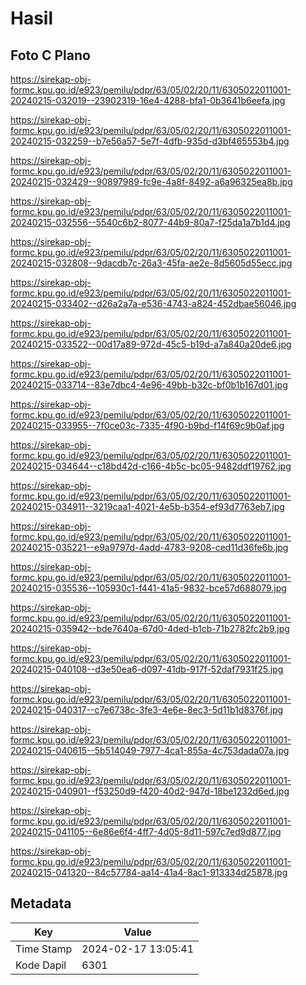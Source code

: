 # Hasil

## Foto C Plano

https://sirekap-obj-formc.kpu.go.id/e923/pemilu/pdpr/63/05/02/20/11/6305022011001-20240215-032019--23902319-16e4-4288-bfa1-0b3641b6eefa.jpg

https://sirekap-obj-formc.kpu.go.id/e923/pemilu/pdpr/63/05/02/20/11/6305022011001-20240215-032259--b7e56a57-5e7f-4dfb-935d-d3bf465553b4.jpg

https://sirekap-obj-formc.kpu.go.id/e923/pemilu/pdpr/63/05/02/20/11/6305022011001-20240215-032429--90897989-fc9e-4a8f-8492-a6a96325ea8b.jpg

https://sirekap-obj-formc.kpu.go.id/e923/pemilu/pdpr/63/05/02/20/11/6305022011001-20240215-032556--5540c6b2-8077-44b9-80a7-f25da1a7b1d4.jpg

https://sirekap-obj-formc.kpu.go.id/e923/pemilu/pdpr/63/05/02/20/11/6305022011001-20240215-032808--9dacdb7c-26a3-45fa-ae2e-8d5605d55ecc.jpg

https://sirekap-obj-formc.kpu.go.id/e923/pemilu/pdpr/63/05/02/20/11/6305022011001-20240215-033402--d26a2a7a-e536-4743-a824-452dbae56046.jpg

https://sirekap-obj-formc.kpu.go.id/e923/pemilu/pdpr/63/05/02/20/11/6305022011001-20240215-033522--00d17a89-972d-45c5-b19d-a7a840a20de6.jpg

https://sirekap-obj-formc.kpu.go.id/e923/pemilu/pdpr/63/05/02/20/11/6305022011001-20240215-033714--83e7dbc4-4e96-49bb-b32c-bf0b1b167d01.jpg

https://sirekap-obj-formc.kpu.go.id/e923/pemilu/pdpr/63/05/02/20/11/6305022011001-20240215-033955--7f0ce03c-7335-4f90-b9bd-f14f69c9b0af.jpg

https://sirekap-obj-formc.kpu.go.id/e923/pemilu/pdpr/63/05/02/20/11/6305022011001-20240215-034644--c18bd42d-c166-4b5c-bc05-9482ddf19762.jpg

https://sirekap-obj-formc.kpu.go.id/e923/pemilu/pdpr/63/05/02/20/11/6305022011001-20240215-034911--3219caa1-4021-4e5b-b354-ef93d7763eb7.jpg

https://sirekap-obj-formc.kpu.go.id/e923/pemilu/pdpr/63/05/02/20/11/6305022011001-20240215-035221--e9a9797d-4add-4783-9208-ced11d36fe6b.jpg

https://sirekap-obj-formc.kpu.go.id/e923/pemilu/pdpr/63/05/02/20/11/6305022011001-20240215-035536--105930c1-f441-41a5-9832-bce57d688079.jpg

https://sirekap-obj-formc.kpu.go.id/e923/pemilu/pdpr/63/05/02/20/11/6305022011001-20240215-035942--bde7640a-67d0-4ded-b1cb-71b2782fc2b9.jpg

https://sirekap-obj-formc.kpu.go.id/e923/pemilu/pdpr/63/05/02/20/11/6305022011001-20240215-040108--d3e50ea6-d097-41db-917f-52daf7931f25.jpg

https://sirekap-obj-formc.kpu.go.id/e923/pemilu/pdpr/63/05/02/20/11/6305022011001-20240215-040317--c7e6738c-3fe3-4e6e-8ec3-5d11b1d8376f.jpg

https://sirekap-obj-formc.kpu.go.id/e923/pemilu/pdpr/63/05/02/20/11/6305022011001-20240215-040615--5b514049-7977-4ca1-855a-4c753dada07a.jpg

https://sirekap-obj-formc.kpu.go.id/e923/pemilu/pdpr/63/05/02/20/11/6305022011001-20240215-040901--f53250d9-f420-40d2-947d-18be1232d6ed.jpg

https://sirekap-obj-formc.kpu.go.id/e923/pemilu/pdpr/63/05/02/20/11/6305022011001-20240215-041105--6e86e6f4-4ff7-4d05-8d11-597c7ed9d877.jpg

https://sirekap-obj-formc.kpu.go.id/e923/pemilu/pdpr/63/05/02/20/11/6305022011001-20240215-041320--84c57784-aa14-41a4-8ac1-913334d25878.jpg


## Metadata

| Key        | Value               |
| ---------- | ------------------- |
| Time Stamp | 2024-02-17 13:05:41 |
| Kode Dapil | 6301                |



